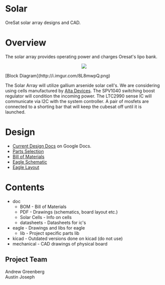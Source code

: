 # Solar
OreSat solar array designs and CAD.

# Overview

The solar array provides operating power and charges Oresat's lipo bank.

<p align="center">
  <img src="http://i.imgur.com/8L8mwpQ.png"/>
</p>
[Block Diagram](http://i.imgur.com/8L8mwpQ.png)

The Solar Array will utilize gallium arsenide solar cell's.  We are considering using cells manufactured by [Alta Devices](https://http://www.altadevices.com/).  The SPV1040 switching boost regulator will condition the incoming power.  The LTC2990 sense IC will communicate via I2C with the system controller.  A pair of mosfets are connected to a shorting bar that will keep the cubesat off until it is launched.

# Design

- [Current Design Docs](https://docs.google.com/document/d/12vTM7Nvca8MzUQj_UqHETxqTQUYI2aZk1vTmDey_-34/edit?usp=sharing) on Google Docs.
- [Parts Selection](https://github.com/oresat/solar/blob/master/Parts_Selection.md)
- [Bill of Materials](https://github.com/oresat/solar/blob/master/doc/BOM/Rev1_BOM.ods)
- [Eagle Schematic](https://github.com/oresat/solar/blob/master/eagle/1u_panel.sch)
- [Eagle Layout](https://github.com/oresat/solar/blob/master/eagle/1u_panel.brd)

# Contents
- doc
  - BOM - Bill of Materials
  - PDF - Drawings (schematics, board layout etc.)
  - Solar Cells - Info on cells
  - datasheets - Datasheets for ic's
- eagle - Drawings and libs for eagle
  - lib - Project specific parts lib
- kicad - Outdated versions done on kicad (do not use)
- mechanical - CAD drawings of physical board


## Project Team
  Andrew Greenberg  
  Austin Joseph



